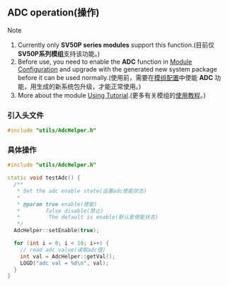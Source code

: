 ## ADC operation(操作)

> [!Note]
> 1. Currently only **SV50P series modules** support this function.(目前仅**SV50P系列模组**支持该功能。)
> 2. Before use, you need to enable the **ADC** function in [Module Configuration](https://superv.flythings.cn) and upgrade with the generated new system package before it can be used normally.(使用前，需要在[模组配置](https://superv.flythings.cn)中使能 **ADC** 功能，用生成的新系统包升级，才能正常使用。)
> 3. More about the module [Using Tutorial](core_module.md).(更多有关模组的[使用教程](core_module.md)。)

### 引入头文件

  ```c++
  #include "utils/AdcHelper.h"
  ```

### 具体操作

  ```c++
  #include "utils/AdcHelper.h"

  static void testAdc() {
	/**
	 * Set the adc enable state(设置adc使能状态)
	 *
	 * @param true enable(使能)
	 *        false disable(禁止)
	 *         The default is enable(默认是使能状态)
	 */
	AdcHelper::setEnable(true);

	for (int i = 0; i < 10; i++) {
	  // read adc value(读取adc值)
	  int val = AdcHelper::getVal();
	  LOGD("adc val = %d\n", val);
	}
  }
  ```